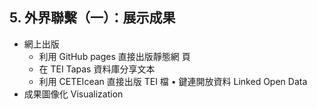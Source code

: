 ## 5. 外界聯繫（一）：展示成果
* 網上出版
  * 利用 GitHub pages 直接出版靜態網 頁
  * 在 TEI Tapas 資料庫分享文本
  * 利用 CETEIcean 直接出版 TEI 檔 • 鍵連開放資料 Linked Open Data
* 成果圖像化 Visualization
